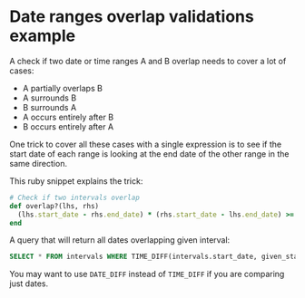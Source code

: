 # Date ranges overlap validations example

A check if two date or time ranges A and B overlap needs to cover a lot of cases:

* A partially overlaps B
* A surrounds B
* B surrounds A
* A occurs entirely after B
* B occurs entirely after A

One trick to cover all these cases with a single expression is to see if the start date of each range is looking at the end date of the other range in the same direction.

This ruby snippet explains the trick:

```ruby
# Check if two intervals overlap
def overlap?(lhs, rhs)
  (lhs.start_date - rhs.end_date) * (rhs.start_date - lhs.end_date) >= 0
end
```

A query that will return all dates overlapping given interval:

```sql
SELECT * FROM intervals WHERE TIME_DIFF(intervals.start_date, given_start_date) * TIME_DIFF(given_end_date, intervals.end_date) >= 0
```

You may want to use `DATE_DIFF` instead of `TIME_DIFF` if you are
comparing just dates.
